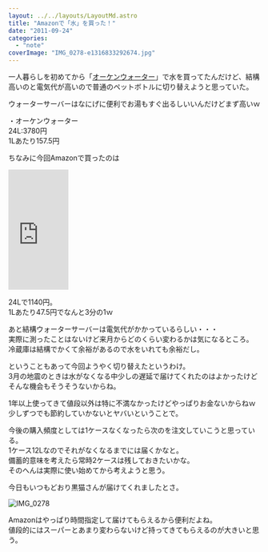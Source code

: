 ```yaml
---
layout: ../../layouts/LayoutMd.astro
title: "Amazonで「水」を買った！"
date: "2011-09-24"
categories: 
  - "note"
coverImage: "IMG_0278-e1316833292674.jpg"
---
```


一人暮らしを初めてから「[オーケンウォーター](http://www.o-ken.com/)」で水を買ってたんだけど、結構高いのと電気代が高いので普通のペットボトルに切り替えようと思っていた。

ウォーターサーバーはなにげに便利でお湯もすぐ出るしいいんだけどまず高いｗ

・オーケンウォーター  
24L:3780円  
1Lあたり157.5円

ちなみに今回Amazonで買ったのは

<iframe style="width: 120px; height: 240px;" src="http://rcm-jp.amazon.co.jp/e/cm?lt1=_blank&amp;bc1=000000&amp;IS2=1&amp;bg1=FFFFFF&amp;fc1=000000&amp;lc1=0000FF&amp;t=mizuka123-22&amp;o=9&amp;p=8&amp;l=as4&amp;m=amazon&amp;f=ifr&amp;ref=ss_til&amp;asins=B005F5H2AQ" frameborder="0" marginwidth="0" marginheight="0" scrolling="no" width="320" height="240"></iframe>

24Lで1140円。  
1Lあたり47.5円でなんと3分の1ｗ

あと結構ウォーターサーバーは電気代がかかっているらしい・・・  
実際に測ったことはないけど来月からどのくらい変わるかは気になるところ。  
冷蔵庫は結構でかくて余裕があるので水をいれても余裕だし。

ということもあって今回ようやく切り替えたというわけ。   
3月の地震のときは水がなくなる中少しの遅延で届けてくれたのはよかったけどそんな機会もそうそうないからね。

1年以上使ってきて値段以外は特に不満なかったけどやっぱりお金ないからねｗ  
少しずつでも節約していかないとヤバいということで。

今後の購入頻度としては1ケースなくなったら次のを注文していこうと思っている。  
1ケース12Lなのでそれがなくなるまでには届くかなと。  
備蓄的意味を考えたら常時2ケースは残しておきたいかな。  
そのへんは実際に使い始めてから考えようと思う。

今日もいつもどおり黒猫さんが届けてくれましたとさ。

![](/archive/images/IMG_0278-e1316833292674.jpg "IMG_0278")


Amazonはやっぱり時間指定して届けてもらえるから便利だよね。  
値段的にはスーパーとあまり変わらないけど持ってきてもらえるのが大きいと思う。
